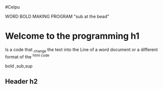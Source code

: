 #Celpu
<!DUCTYPE! html>
<html>
<head>
 WORD BOLD MAKING PROGRAM "sub at the bead"
</head>
<body>
<h1>Welcome to the programming h1</h1>
<p>Is a code that  <sub>change</sub> the text into the Line of a word document
or a different format of the <sup>html code</sup>
</p>
<p>bold ,sub,sup </p>
<h2>Header h2</h2>
</body>
</html>

